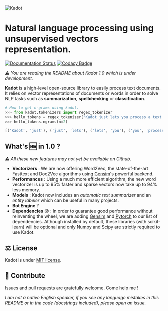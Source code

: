 ![Kadot](https://github.com/the-new-sky/Kadot/raw/1.0dev/logo.png)
# Natural language processing using unsupervised vectors representation.

[![Documentation Status](https://readthedocs.org/projects/kadot/badge/?version=1.0dev)](http://kadot.readthedocs.io/en/1.0dev/?badge=1.0dev) [![Codacy Badge](https://api.codacy.com/project/badge/Grade/513eab88b0af4c93b1524d91090397a0)](https://www.codacy.com/app/lorisazerty/Kadot?utm_source=github.com&amp;utm_medium=referral&amp;utm_content=the-new-sky/Kadot&amp;utm_campaign=Badge_Grade)

*⚠️ You are reading the README about Kadot 1.0 which is under development.*

**Kadot** is a high-level open-source library to easily process text documents. It relies on vector representations of documents or words in order to solve NLP tasks such as **summarization**, **spellchecking** or **classification**.

```python
# How to get n-grams using kadot.
>>> from kadot.tokenizers import regex_tokenizer
>>> hello_tokens = regex_tokenizer("Kadot just lets you process a text easily.")
>>> hello_tokens.ngrams(n=2)

[('Kadot', 'just'), ('just', 'lets'), ('lets', 'you'), ('you', 'process'), ('process', 'a'), ('a', 'text'), ('text', 'easily')]
```
## What's 🆕 in 1.0 ?
*⚠️ All these new features may not yet be available on Github.*

- **Vectorizers** : We are now offering Word2Vec, the state-of-the-art Fasttext and Doc2Vec algorithms using [Gensim](https://radimrehurek.com/gensim/)'s powerful backend.
- **Performances** : Using a much more efficient algorithm, the new word vectorizer is up to 95% faster and sparse vectors now take up to 94% less memory.
- **Models** : Kadot now includes an *automatic text summarizer* and an *entity labeler* which can be useful in many projects.
- **Bot Engine** ?
- **Dependencies** 😞 : In order to guarantee good performance without reinventing the wheel, we are adding [Gensim](https://radimrehurek.com/gensim/) and [Pytorch](http://pytorch.org/) to our list of dependencies. Although installed by default, these libraries (with scikit-learn) will be optional and only Numpy and Scipy are strictly required to use Kadot.

## ⚖️ License
Kadot is under [MIT license](https://github.com/the-new-sky/Kadot/blob/master/LICENSE.md).

## 🚀 Contribute
Issues and pull requests are gratefully welcome. Come help me !

*I am not a native English speaker, if you see any language mistakes in this README or in the code (docstrings included), please open an issue.*
